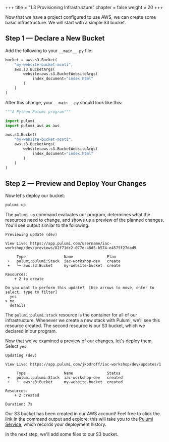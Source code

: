 +++
title = "1.3 Provisioning Infrastructure"
chapter = false
weight = 20
+++

Now that we have a project configured to use AWS, we can create some basic infrastructure. We will start with a simple S3 bucket.

## Step 1 &mdash; Declare a New Bucket

Add the following to your `__main__.py` file:

```python
bucket = aws.s3.Bucket(
    "my-website-bucket-mcoti",
    aws.s3.BucketArgs(
        website=aws.s3.BucketWebsiteArgs(
            index_document="index.html"
        )
    )
)
```

After this change, your `__main__.py` should look like this:

```python
"""A Python Pulumi program"""

import pulumi
import pulumi_aws as aws

aws.s3.Bucket(
    "my-website-bucket-mcoti",
    aws.s3.BucketArgs(
        website=aws.s3.BucketWebsiteArgs(
            index_document="index.html"
        )
    )
)
```

## Step 2 &mdash; Preview and Deploy Your Changes

Now let's deploy our bucket:

```bash
pulumi up
```

The `pulumi up` command evaluates our program, determines what the resources need to change, and shows us a preview of the planned changes. You'll see output similar to the following:

```text
Previewing update (dev)

View Live: https://app.pulumi.com/username/iac-workshop/dev/previews/82f71dc2-077e-48d5-b574-e4575f27dad9

     Type                 Name               Plan       
 +   pulumi:pulumi:Stack  iac-workshop-dev   create     
 +   └─ aws:s3:Bucket     my-website-bucket  create     
 
Resources:
    + 2 to create

Do you want to perform this update?  [Use arrows to move, enter to select, type to filter]
  yes
> no
  details
```

The `pulumi:pulumi:stack` resource is the container for all of our infrastructure. Whenever we create a new stack with Pulumi, we'll see this resource created. The second resource is our S3 bucket, which we declared in our program.

Now that we've examined a preview of our changes, let's deploy them. Select `yes`:

```text
Updating (dev)

View Live: https://app.pulumi.com/jkodroff/iac-workshop/dev/updates/1

     Type                 Name               Status      
 +   pulumi:pulumi:Stack  iac-workshop-dev   created     
 +   └─ aws:s3:Bucket     my-website-bucket  created     
 
Resources:
    + 2 created

Duration: 7s
```

Our S3 bucket has been created in our AWS account! Feel free to click the link in the command output and explore; this will take you to the [Pulumi Service](https://www.pulumi.com/docs/intro/pulumi-service/), which records your deployment history.

In the next step, we'll add some files to our S3 bucket.
